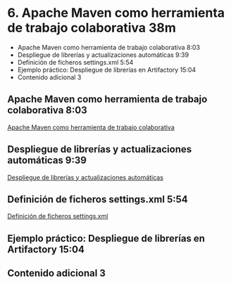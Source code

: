 # 6. Apache Maven como herramienta de trabajo colaborativa 38m

* Apache Maven como herramienta de trabajo colaborativa 8:03 
* Despliegue de librerías y actualizaciones automáticas 9:39 
* Definición de ficheros settings.xml 5:54 
* Ejemplo práctico: Despliegue de librerías en Artifactory 15:04 
* Contenido adicional 3

## Apache Maven como herramienta de trabajo colaborativa 8:03 

[Apache Maven como herramienta de trabajo colaborativa](pdfs/6.1_Apache_Maven_como_herramienta_de_trabajo_colaborativa_.pdf)

## Despliegue de librerías y actualizaciones automáticas 9:39 

[Despliegue de librerías y actualizaciones automáticas](pdfs/6.2_Despliegue_de_librerías.pdf)

## Definición de ficheros settings.xml 5:54 

[Definición de ficheros settings.xml](pdfs/6.3_Definición_de_ficheros_settings.xml.pdf)

## Ejemplo práctico: Despliegue de librerías en Artifactory 15:04 

## Contenido adicional 3
